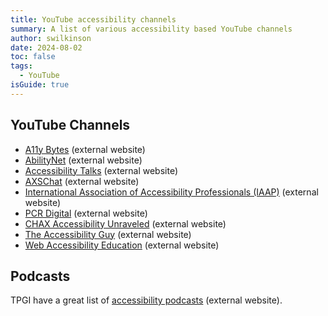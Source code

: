 ```yaml
---
title: YouTube accessibility channels
summary: A list of various accessibility based YouTube channels
author: swilkinson
date: 2024-08-02
toc: false
tags:
  - YouTube
isGuide: true
---
```

## YouTube Channels

* [A11y Bytes](https://www.youtube.com/@A11yBytes) (external website)
* [AbilityNet](https://www.youtube.com/@abilitynet) (external website)
* [Accessibility Talks](https://www.youtube.com/@AccessibilityTalks) (external website)
* [AXSChat](https://www.youtube.com/channel/UCtXmNJEMGmHK9VArQNnvxAw) (external website)
* [](https://www.youtube.com/@GovernmentDigitalService)[International Association of Accessibility Professionals (IAAP)](https://www.youtube.com/@UnitedInAccessibility) (external website)
* [PCR Digital](https://www.youtube.com/@PCRDigital) (external website)
* [CHAX Accessibility Unraveled](https://www.youtube.com/@PDFA) (external website)
* [The Accessibility Guy](https://www.youtube.com/@TheAccessibilityGuy) (external website)
* [Web Accessibility Education](https://www.youtube.com/@WebAccessibility) (external website)

## Podcasts

TPGI have a great list of [accessibility podcasts](https://www.tpgi.com/digital-accessibility-podcasts/) (external website).
